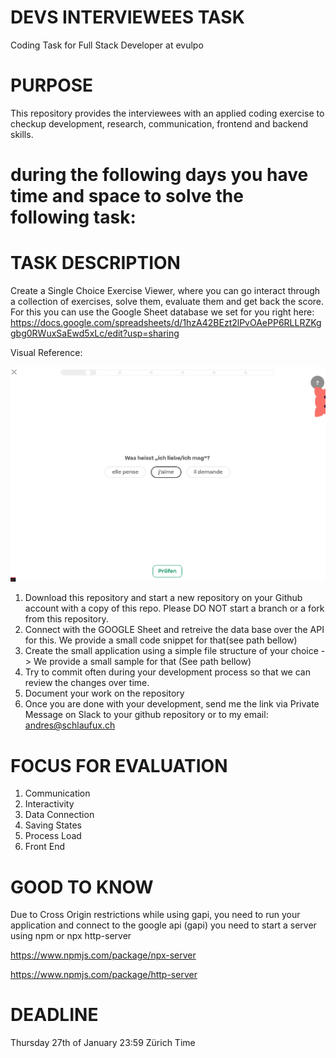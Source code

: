 # DEVS INTERVIEWEES TASK
Coding Task for Full Stack Developer at evulpo

# PURPOSE
This repository provides the interviewees with an applied coding exercise to checkup development, research, communication, frontend and backend skills.

# during the following days you have time and space to solve the following task:

# TASK DESCRIPTION

Create a Single Choice Exercise Viewer, where you can go interact through a collection of exercises, solve them, evaluate them and get back the score. For this you can use the Google Sheet database we set for you right here:
https://docs.google.com/spreadsheets/d/1hzA42BEzt2lPvOAePP6RLLRZKggbg0RWuxSaEwd5xLc/edit?usp=sharing

Visual Reference:

<img alt="alt_text" width="720px" src="images/single_choice.png" />


1. Download this repository and start a new repository on your Github account with a copy of this repo. Please DO NOT start a branch or a fork from this repository. 
2. Connect with the GOOGLE Sheet and retreive the data base over the API for this. We provide a small code snippet for that(see path bellow)
3. Create the small application using a simple file structure of your choice -> We provide a small sample for that (See path bellow)
4. Try to commit often during your development process so that we can review the changes over time.
5. Document your work on the repository
6. Once you are done with your development, send me the link via Private Message on Slack to your github repository or to my email: andres@schlaufux.ch


# FOCUS FOR EVALUATION

1. Communication
2. Interactivity
3. Data Connection
4. Saving States
5. Process Load
6. Front End

# GOOD TO KNOW

Due to Cross Origin restrictions while using gapi, you need to run your application and connect to the google api (gapi) you need to start a server using npm or npx  http-server

https://www.npmjs.com/package/npx-server

https://www.npmjs.com/package/http-server


# DEADLINE
Thursday 27th of January 23:59 Zürich Time

